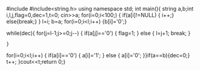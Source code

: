 #include<iostream>
#include<string.h>
using namespace std;
int main(){
string a,b;int i,l,j,flag=0,dec=1,t=0;
cin>>a;
for(i=0;i<100;)
{
  if(a[i]!=NULL) { i++;}
  else{break;}
}
l=i;
b=a;
for(i=0;i<l;i++)
{b[i]='0';}


while(dec){
for(j=l-1;j>=0;j--)
    {
        if(a[j]=='0')
        {
         flag=1;
        }
        else
        {
            l=j+1;
            break;
        }
        
    }
for(i=0;i<l;i++)
{
    if(a[i]=='0')
    {
        a[i]='1';
    }
    else
    {
        a[i]='0';
    }}if(a==b){dec=0;}
t++;
}cout<<t;return 0;}
